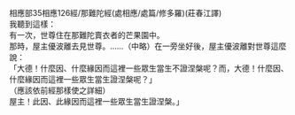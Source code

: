 相應部35相應126經/那難陀經(處相應/處篇/修多羅)(莊春江譯)  
我聽到這樣：  
有一次，世尊住在那難陀賣衣者的芒果園中。  
那時，屋主優波離去見世尊。……（中略）在一旁坐好後，屋主優波離對世尊這麼說：  
「大德！什麼因、什麼緣因而這裡一些眾生當生不證涅槃呢？而，大德！什麼因、什麼緣因而這裡一些眾生當生證涅槃呢？」  
（應該依前經那樣使之詳細）  
屋主！此因、此緣因而這裡一些眾生當生證涅槃。」  
  
  
